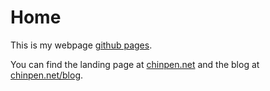 Home
====

This is my webpage [github pages](https://pages.github.com/).

You can find the landing page at [chinpen.net](http://chinpen.net) and the blog at [chinpen.net/blog](http://chinpen.net/blog).
